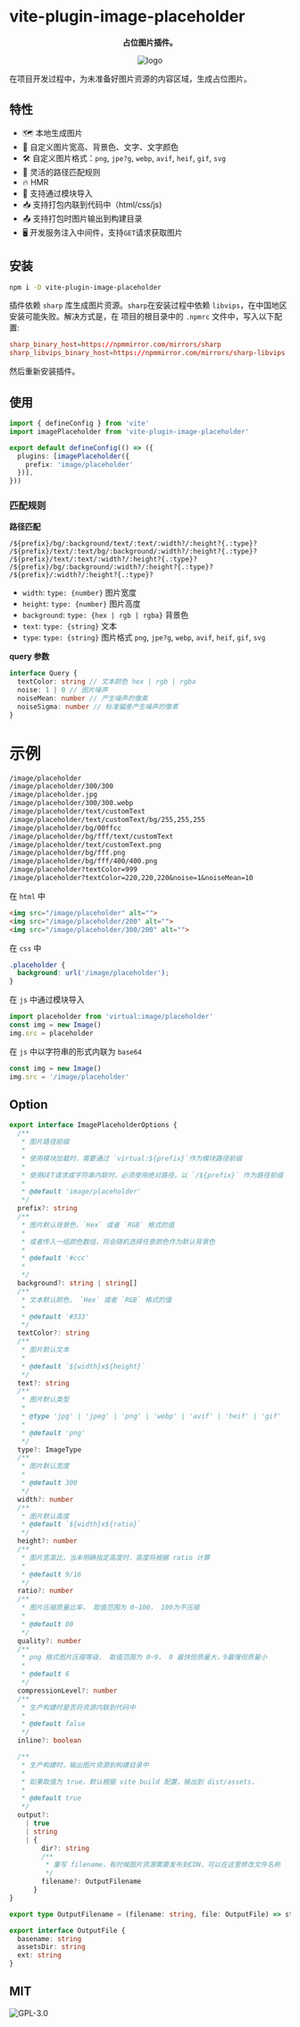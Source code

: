# vite-plugin-image-placeholder

<p align="center"><b>占位图片插件。</b></p>
<p align="center">
<img src="/example/image-placeholder.svg" alt="logo" style="margin:auto">
</p>

在项目开发过程中，为未准备好图片资源的内容区域，生成占位图片。

## 特性

- 🗺 本地生成图片
- 🎨 自定义图片宽高、背景色、文字、文字颜色
- 🛠 自定义图片格式：`png`, `jpe?g`, `webp`, `avif`, `heif`, `gif`, `svg`
- 🎉 灵活的路径匹配规则
- 🔥 HMR
- 🧱 支持通过模块导入
- 📥 支持打包内联到代码中（html/css/js)
- 📤 支持打包时图片输出到构建目录
- 🖥 开发服务注入中间件，支持`GET`请求获取图片


## 安装

```sh
npm i -D vite-plugin-image-placeholder
```

插件依赖 `sharp` 库生成图片资源。`sharp`在安装过程中依赖 `libvips`，在中国地区安装可能失败。解决方式是，在 项目的根目录中的 `.npmrc` 文件中，写入以下配置:

```conf
sharp_binary_host=https://npmmirror.com/mirrors/sharp
sharp_libvips_binary_host=https://npmmirror.com/mirrors/sharp-libvips
```
然后重新安装插件。


## 使用
```ts
import { defineConfig } from 'vite'
import imagePlaceholder from 'vite-plugin-image-placeholder'

export default defineConfig(() => ({
  plugins: [imagePlaceholder({
    prefix: 'image/placeholder'
  })],
}))

```

### 匹配规则

**路径匹配**
```
/${prefix}/bg/:background/text/:text/:width?/:height?{.:type}?
/${prefix}/text/:text/bg/:background/:width?/:height?{.:type}?
/${prefix}/text/:text/:width?/:height?{.:type}?
/${prefix}/bg/:background/:width?/:height?{.:type}?
/${prefix}/:width?/:height?{.:type}?
```
- `width`: `type: {number}` 图片宽度
- `height`: `type: {number}` 图片高度
- `background`: `type: {hex | rgb | rgba}` 背景色
- `text`: `type: {string}` 文本
- `type`: `type: {string}` 图片格式 `png`, `jpe?g`, `webp`, `avif`, `heif`, `gif`, `svg`

**query 参数**
```ts
interface Query {
  textColor: string // 文本颜色 hex | rgb | rgba
  noise: 1 | 0 // 图片噪声
  noiseMean: number // 产生噪声的像素
  noiseSigma: number // 标准偏差产生噪声的像素
}
```

# 示例

```txt
/image/placeholder
/image/placeholder/300/300
/image/placeholder.jpg
/image/placeholder/300/300.webp
/image/placeholder/text/customText
/image/placeholder/text/customText/bg/255,255,255
/image/placeholder/bg/00ffcc
/image/placeholder/bg/fff/text/customText
/image/placeholder/text/customText.png
/image/placeholder/bg/fff.png
/image/placeholder/bg/fff/400/400.png
/image/placeholder?textColor=999
/image/placeholder?textColor=220,220,220&noise=1&noiseMean=10
```

在 `html` 中
```html
<img src="/image/placeholder" alt="">
<img src="/image/placeholder/200" alt="">
<img src="/image/placeholder/300/200" alt="">
```

在 `css` 中
```css
.placeholder {
  background: url('/image/placeholder');
}
```

在 `js` 中通过模块导入
```js
import placeholder from 'virtual:image/placeholder'
const img = new Image()
img.src = placeholder
```
在 `js` 中以字符串的形式内联为 `base64`
``` js
const img = new Image()
img.src = '/image/placeholder'
```

## Option

```ts
export interface ImagePlaceholderOptions {
  /**
   * 图片路径前缀
   *
   * 使用模块加载时，需要通过 `virtual:${prefix}`作为模块路径前缀
   *
   * 使用GET请求或字符串内联时，必须使用绝对路径，以 `/${prefix}` 作为路径前缀
   *
   * @default 'image/placeholder'
   */
  prefix?: string
  /**
   * 图片默认背景色，`Hex` 或者 `RGB` 格式的值
   *
   * 或者传入一组颜色数组，将会随机选择任意颜色作为默认背景色
   *
   * @default '#ccc'
   *
   */
  background?: string | string[]
  /**
   * 文本默认颜色， `Hex` 或者 `RGB` 格式的值
   *
   * @default '#333'
   */
  textColor?: string
  /**
   * 图片默认文本
   *
   * @default `${width}x${height}`
   */
  text?: string
  /**
   * 图片默认类型
   *
   * @type 'jpg' | 'jpeg' | 'png' | 'webp' | 'avif' | 'heif' | 'gif'
   *
   * @default 'png'
   */
  type?: ImageType
  /**
   * 图片默认宽度
   *
   * @default 300
   */
  width?: number
  /**
   * 图片默认高度
   * @default `${width}x${ratio}`
   */
  height?: number
  /**
   * 图片宽高比，当未明确指定高度时，高度将根据 ratio 计算
   *
   * @default 9/16
   */
  ratio?: number
  /**
   * 图片压缩质量比率， 取值范围为 0~100， 100为不压缩
   *
   * @default 80
   */
  quality?: number
  /**
   * png 格式图片压缩等级， 取值范围为 0~9， 0 最快但质量大，9最慢但质量小
   *
   * @default 6
   */
  compressionLevel?: number
  /**
   * 生产构建时是否将资源内联到代码中
   *
   * @default false
   */
  inline?: boolean

  /**
   * 生产构建时，输出图片资源到构建目录中
   *
   * 如果取值为 true，默认根据 vite build 配置，输出到 dist/assets，
   *
   * @default true
   */
  output?:
    | true
    | string
    | {
        dir?: string
        /**
         * 重写 filename，有时候图片资源需要发布到CDN，可以在这里修改文件名称
         */
        filename?: OutputFilename
      }
}

export type OutputFilename = (filename: string, file: OutputFile) => string

export interface OutputFile {
  basename: string
  assetsDir: string
  ext: string
}
```

## MIT

![GPL-3.0](/LICENSE)
